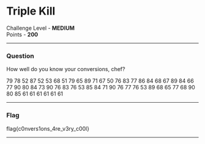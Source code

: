 # Triple Kill

Challenge Level - __MEDIUM__  
Points - __200__

---
### Question
How well do you know your conversions, chef?

79 78 52 87 52 53 68 51 79 65 89 71 67 50 76 83 77 86 84 68 67 89 84 66 77 90 80 84 73 90 76 83 76 53 85 84 71 90 76 77 76 53 89 68 65 77 68 90 80 85 61 61 61 61 61 61

---
### Flag
flag{c0nvers1ons_4re_v3ry_c00l}

---
